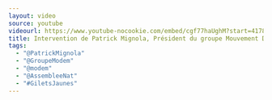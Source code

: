 ```yaml
---
layout: video
source: youtube
videourl: https://www.youtube-nocookie.com/embed/cgf77haUghM?start=4178&modestbranding=1
title: Intervention de Patrick Mignola, Président du groupe Mouvement Démocrate et apparentés à l'Assemblée nationale
tags:
  - "@PatrickMignola"
  - "@GroupeModem"
  - "@modem"
  - "@AssembleeNat"
  - "#GiletsJaunes"
---
```

